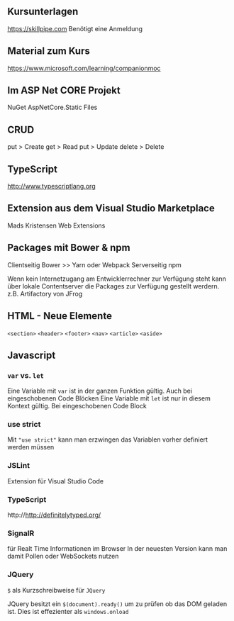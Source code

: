 ## Kursunterlagen
https://skillpipe.com
Benötigt eine Anmeldung

## Material zum Kurs
https://www.microsoft.com/learning/companionmoc


## Im ASP Net CORE Projekt
NuGet
AspNetCore.Static Files

## CRUD
put > Create
get > Read
put > Update
delete > Delete

## TypeScript
http://www.typescriptlang.org

## Extension aus dem Visual Studio Marketplace
Mads Kristensen
Web Extensions

## Packages mit Bower & npm
Clientseitig Bower >> Yarn oder Webpack
Serverseitig npm

Wenn kein Internetzugang am Entwicklerrechner zur Verfügung steht kann über lokale Contentserver die Packages zur Verfügung gestellt werdern. z.B. Artifactory von JFrog


## HTML - Neue Elemente
`<section>`
`<header>`
`<footer>`
`<nav>`
`<article>`
`<aside>`

## Javascript
### `var` vs. `let`
Eine Variable mit `var` ist in der ganzen Funktion gültig. Auch bei eingeschobenen Code Blöcken
Eine Variable mit `let` ist nur in diesem Kontext gültig. Bei eingeschobenen Code Block

### use strict
Mit `"use strict"` kann man erzwingen das Variablen vorher definiert werden müssen

### JSLint
Extension für Visual Studio Code

### TypeScript
http://http://definitelytyped.org/

### SignalR 
für Realt Time Informationen im Browser
In der neuesten Version kann man damit Pollen oder WebSockets nutzen

### JQuery 
`$` als Kurzschreibweise für `JQuery`

JQuery besitzt ein `$(document).ready()` um zu prüfen ob das DOM geladen ist. Dies ist effezienter als `windows.onload`
